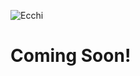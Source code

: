 ![Ecchi](https://raw.githubusercontent.com/trashbxg/Ecchi/master/assets/kitsunegithub.png)

# Coming Soon!
